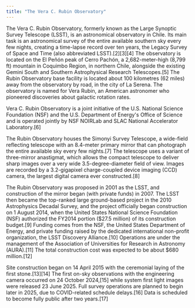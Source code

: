 ```yaml
---
title: "The Vera C. Rubin Observatory"
---
```

The Vera C. Rubin Observatory, formerly known as the Large Synoptic Survey Telescope (LSST), is an astronomical observatory in Chile. Its main task is an astronomical survey of the entire available southern sky every few nights, creating a time-lapse record over ten years, the Legacy Survey of Space and Time (also abbreviated LSST).[2][3][4] The observatory is located on the El Peñón peak of Cerro Pachón, a 2,682-meter-high (8,799 ft) mountain in Coquimbo Region, in northern Chile, alongside the existing Gemini South and Southern Astrophysical Research Telescopes.[5] The Rubin Observatory base facility is located about 100 kilometres (62 miles) away from the observatory by road, in the city of La Serena. The observatory is named for Vera Rubin, an American astronomer who pioneered discoveries about galactic rotation rates.

Vera C. Rubin Observatory is a joint initiative of the U.S. National Science Foundation (NSF) and the U.S. Department of Energy's Office of Science and is operated jointly by NSF NOIRLab and SLAC National Accelerator Laboratory.[6]

The Rubin Observatory houses the Simonyi Survey Telescope, a wide-field reflecting telescope with an 8.4-meter primary mirror that can photograph the entire available sky every few nights.[7] The telescope uses a variant of three-mirror anastigmat, which allows the compact telescope to deliver sharp images over a very wide 3.5-degree-diameter field of view. Images are recorded by a 3.2-gigapixel charge-coupled device imaging (CCD) camera, the largest digital camera ever constructed.[8]

The Rubin Observatory was proposed in 2001 as the LSST, and construction of the mirror began (with private funds) in 2007. The LSST then became the top-ranked large ground-based project in the 2010 Astrophysics Decadal Survey, and the project officially began construction on 1 August 2014, when the United States National Science Foundation (NSF) authorized the FY2014 portion ($27.5 million) of its construction budget.[9] Funding comes from the NSF, the United States Department of Energy, and private funding raised by the dedicated international non-profit organization, the LSST Discovery Alliance.[10] Operations are under the management of the Association of Universities for Research in Astronomy (AURA).[11] The total construction cost was expected to be about $680 million.[12]

Site construction began on 14 April 2015 with the ceremonial laying of the first stone.[13][14] The first on-sky observations with the engineering camera occurred on 24 October 2024,[15] while system first light images were released 23 June 2025. Full survey operations are planned to begin later in 2025, due to COVID-related schedule delays.[16] Data is scheduled to become fully public after two years.[17]